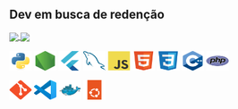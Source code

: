 ## Dev em busca de redenção

<a href="https://github.com/anuraghazra/github-readme-stats">
  <img height=170 align="center" src="https://github-readme-stats.vercel.app/api?username=HugoSants&show_icons=true&theme=noir" />
</a>
<a href="https://github.com/anuraghazra/convoychat">
  <img height=170 align="center" src="https://github-readme-stats.vercel.app/api/top-langs/?username=HugoSants&layout=compact&theme=radical" /> 
</a>

<div style="display: inline_block"><br>
  <img align="center" alt="Hugo-Python" height="35" width="40" src="https://raw.githubusercontent.com/devicons/devicon/master/icons/python/python-original.svg">
  <img align="center" alt="Hugo-nodejs" height="35" width="40" src="https://raw.githubusercontent.com/devicons/devicon/master/icons/nodejs/nodejs-original.svg">
   <img align="center" alt="Hugo-flutter" height="35" width="40"src="https://raw.githubusercontent.com/devicons/devicon/master/icons/flutter/flutter-original.svg">
  <img align="center" alt="Hugo-Mysql" height="35" width="40" src="https://raw.githubusercontent.com/devicons/devicon/master/icons/mysql/mysql-original.svg">
  <img align="center" alt="Hugo-Javascript" height="35" width="40" src="https://raw.githubusercontent.com/devicons/devicon/master/icons/javascript/javascript-original.svg">
  <img align="center" alt="Hugo-HTML" height="35" width="40" src="https://raw.githubusercontent.com/devicons/devicon/master/icons/html5/html5-original.svg">
  <img align="center" alt="Hugo-CSS" height="35" width="40" src="https://raw.githubusercontent.com/devicons/devicon/master/icons/css3/css3-original.svg">
  <img align="center" alt="Hugo-Cplusplus" height="35" width="40" src="https://raw.githubusercontent.com/devicons/devicon/master/icons/cplusplus/cplusplus-original.svg">
   <img align="center" alt="Hugo-Php" height="35" width="40" src="https://raw.githubusercontent.com/devicons/devicon/master/icons/php/php-original.svg">
</div>

<div style="display: inline_block"><br>
  <img align="center" alt="Hugo-git" height="35" width="40" src="https://raw.githubusercontent.com/devicons/devicon/master/icons/git/git-original.svg">
  <img align="center" alt="Hugo-vscode" height="35" width="40" src="https://raw.githubusercontent.com/devicons/devicon/master/icons/vscode/vscode-original.svg">
   <img align="center" alt="Hugo-docker" height="35" width="40"src="https://raw.githubusercontent.com/devicons/devicon/master/icons/docker/docker-original.svg">
  <img align="center" alt="Hugo-ubuntu" height="35" width="40" src="https://raw.githubusercontent.com/devicons/devicon/master/icons/ubuntu/ubuntu-original.svg">

</div>
  
  ##
